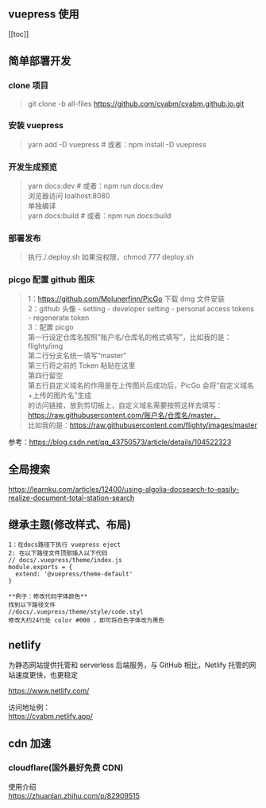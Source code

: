 ## vuepress 使用

[[toc]]

## 简单部署开发

### clone 项目

> git clone -b all-files https://github.com/cvabm/cvabm.github.io.git

### 安装 vuepress

> yarn add -D vuepress # 或者：npm install -D vuepress

### 开发生成预览

> yarn docs:dev # 或者：npm run docs:dev  
> 浏览器访问 loalhost:8080  
> 单独编译  
> yarn docs:build # 或者：npm run docs:build

### 部署发布

> 执行./.deploy.sh
> 如果没权限，chmod 777 deploy.sh

### picgo 配置 github 图床

> 1：https://github.com/Molunerfinn/PicGo 下载 dmg 文件安装  
> 2：github 头像 - setting - developer setting - personal access tokens - regenerate token  
> 3：配置 picgo  
> 第一行设定仓库名按照“账户名/仓库名的格式填写”，比如我的是：flighty/img  
> 第二行分支名统一填写“master”  
> 第三行将之前的 Token 粘贴在这里  
> 第四行留空  
> 第五行自定义域名的作用是在上传图片后成功后，PicGo 会将“自定义域名+上传的图片名”生成  
> 的访问链接，放到剪切板上，自定义域名需要按照这样去填写：  
> https://raw.githubusercontent.com/账户名/仓库名/master，  
> 比如我的是：https://raw.githubusercontent.com/flighty/images/master

参考：<https://blog.csdn.net/qq_43750573/article/details/104522323>

## 全局搜索

<https://learnku.com/articles/12400/using-algolia-docsearch-to-easily-realize-document-total-station-search>

## 继承主题(修改样式、布局)

```
1：在docs路径下执行 vuepress eject
2: 在以下路径文件顶部插入以下代码
// docs/.vuepress/theme/index.js
module.exports = {
  extend: '@vuepress/theme-default'
}

**例子：修改代码字体颜色**
找到以下路径文件
//docs/.vuepress/theme/style/code.styl
修改大约24行处 color #000 ，即可将白色字体改为黑色

```

## netlify

为静态网站提供托管和 serverless 后端服务，与 GitHub 相比，Netlify 托管的网站速度更快，也更稳定

<https://www.netlify.com/>

访问地址例：  
<https://cvabm.netlify.app/>

## cdn 加速

### cloudflare(国外最好免费 CDN)

使用介绍  
<https://zhuanlan.zhihu.com/p/82909515>
